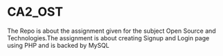 # CA2_OST
The Repo is about the assignment given for the subject Open Source and Technologies.The assignment is about creating  Signup and Login page using PHP and is backed by MySQL
